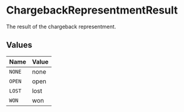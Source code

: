 # ChargebackRepresentmentResult

The result of the chargeback representment.


## Values

| Name   | Value  |
| ------ | ------ |
| `NONE` | none   |
| `OPEN` | open   |
| `LOST` | lost   |
| `WON`  | won    |